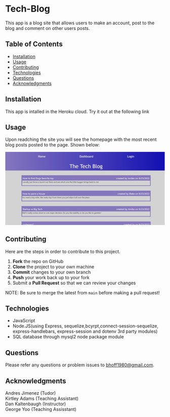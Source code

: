 # Tech-Blog
This app is a blog site that allows users to make an account, post to the blog and comment on other users posts.


## Table of Contents
- [Installation](#Installation)
- [Usage](#Usage)
- [Contributing](#Contributing)
- [Technologies](#Technologies)
- [Questions](#Questions)
- [Acknowledgments](#Acknowledgments)

## Installation
This app is intalled in the Heroku cloud. Try it out at the following link  

## Usage 
Upon readching the site you will see the homepage with the most recent blog posts posted to the page. Shown below:

<p align ="center">
<img src = "./public/images/home.jpg" alt = "homepage">
</p>

## Contributing 
Here are the steps in order to contribute to this project.
1. **Fork** the repo on GitHub
2. **Clone** the project to your own machine
3. **Commit** changes to your own branch
4. **Push** your work back up to your fork
5. Submit a **Pull Request** so that we can review your changes

NOTE: Be sure to merge the latest from `main` before making a pull request!


## Technologies
- JavaScript
- Node.JS(using Express, sequelize,bcyrpt,connect-session-sequelize, express-handlebars, express-session and dotenv 3rd party modules)
- SQL database through mysql2 node package module 

## Questions
Please refer any questions or problem issues to bhoff1980@gmail.com.

## Acknowledgments
Andres Jimenez (Tudor) <br>
Kirtley Adams (Teaching Assistant) <br>
Dan Kaltenbaugh (Instructor)<br>
George Yoo (Teaching Assisstant)
